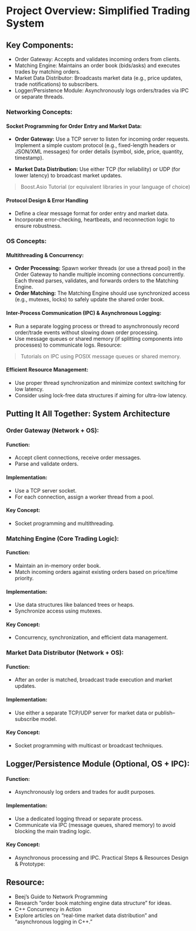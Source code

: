 # Project Overview: Simplified Trading System

## Key Components:
- Order Gateway: Accepts and validates incoming orders from clients.
- Matching Engine: Maintains an order book (bids/asks) and executes trades by matching orders.
- Market Data Distributor: Broadcasts market data (e.g., price updates, trade notifications) to subscribers.
- Logger/Persistence Module: Asynchronously logs orders/trades via IPC or separate threads.

### Networking Concepts:

#### Socket Programming for Order Entry and Market Data:
- **Order Gateway:** Use a TCP server to listen for incoming order requests. Implement a simple custom protocol (e.g., fixed-length headers or JSON/XML messages) for order details (symbol, side, price, quantity, timestamp).

- **Market Data Distribution:** Use either TCP (for reliability) or UDP (for lower latency) to broadcast market updates.
> Boost.Asio Tutorial (or equivalent libraries in your language of choice)

#### Protocol Design & Error Handling
- Define a clear message format for order entry and market data.
- Incorporate error-checking, heartbeats, and reconnection logic to ensure robustness.

### OS Concepts:
#### Multithreading & Concurrency:
- **Order Processing:** Spawn worker threads (or use a thread pool) in the Order Gateway to handle multiple incoming connections concurrently. Each thread parses, validates, and forwards orders to the Matching Engine.
- **Order Matching:** The Matching Engine should use synchronized access (e.g., mutexes, locks) to safely update the shared order book.

#### Inter-Process Communication (IPC) & Asynchronous Logging:

- Run a separate logging process or thread to asynchronously record order/trade events without slowing down order processing.
- Use message queues or shared memory (if splitting components into processes) to communicate logs.
Resource:
> Tutorials on IPC using POSIX message queues or shared memory.

#### Efficient Resource Management:
- Use proper thread synchronization and minimize context switching for low latency.
- Consider using lock-free data structures if aiming for ultra-low latency.

## Putting It All Together: System Architecture
### Order Gateway (Network + OS):
#### Function:
- Accept client connections, receive order messages.
- Parse and validate orders.
#### Implementation:
- Use a TCP server socket.
- For each connection, assign a worker thread from a pool.
#### Key Concept:
- Socket programming and multithreading.

### Matching Engine (Core Trading Logic):

#### Function:
- Maintain an in-memory order book.
- Match incoming orders against existing orders based on price/time priority.
####  Implementation:
- Use data structures like balanced trees or heaps.
- Synchronize access using mutexes.
#### Key Concept:
- Concurrency, synchronization, and efficient data management.

### Market Data Distributor (Network + OS):

#### Function:
- After an order is matched, broadcast trade execution and market updates.
#### Implementation:
- Use either a separate TCP/UDP server for market data or publish–subscribe model.
#### Key Concept:
- Socket programming with multicast or broadcast techniques.

## Logger/Persistence Module (Optional, OS + IPC):

#### Function:
- Asynchronously log orders and trades for audit purposes.
#### Implementation:
- Use a dedicated logging thread or separate process.
- Communicate via IPC (message queues, shared memory) to avoid blocking the main trading logic.
#### Key Concept:
- Asynchronous processing and IPC.
Practical Steps & Resources
Design & Prototype:


## Resource: 
- Beej’s Guide to Network Programming
- Research “order book matching engine data structure” for ideas.
- C++ Concurrency in Action
- Explore articles on “real-time market data distribution” and “asynchronous logging in C++.”
